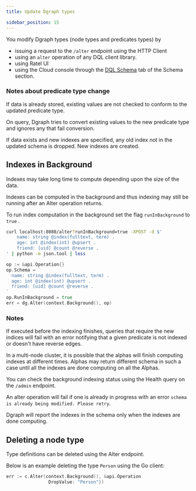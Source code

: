 ```yaml
---
title: Update Dgraph types

sidebar_position: 15
---
```


You modify Dgraph types (node types and predicates types) by 
- issuing a request to the ``/alter`` endpoint using the HTTP Client
- using an ``alter`` operation of any DQL client library.
- using Ratel UI
- using the Cloud console through the [DQL Schema](https://cloud.dgraph.io/_/schema?tab=dqlschema) tab of the Schema section.


### Notes about predicate type change

If data is already stored, existing values are not checked to conform to the updated predicate type.  

On query, Dgraph tries to convert existing values to the new predicate type and ignores any that fail conversion.

If data exists and new indexes are specified, any old index not in the updated schema is dropped. New indexes are created.




## Indexes in Background

Indexes may take long time to compute depending upon the size of the data.

Indexes can be computed in the background and thus indexing may still be running after an Alter operation returns.

To run index computation in the background set the flag `runInBackground` to `true` .

```sh
curl localhost:8080/alter?runInBackground=true -XPOST -d $'
    name: string @index(fulltext, term) .
    age: int @index(int) @upsert .
    friend: [uid] @count @reverse .
' | python -m json.tool | less
```

```go
op := &api.Operation{}
op.Schema = `
  name: string @index(fulltext, term) .
  age: int @index(int) @upsert .
  friend: [uid] @count @reverse .
`
op.RunInBackground = true
err = dg.Alter(context.Background(), op)
```

### Notes

If executed before the indexing finishes, queries that require the new indices will fail with an error
notifying that a given predicate is not indexed or doesn't have reverse edges.

In a multi-node cluster, it is possible that the alphas will finish computing indexes at different times. Alphas may return different schema in such a case until all the indexes are done computing on all the Alphas.

You can check the background indexing status using the Health query on the `/admin` endpoint.


An alter operation will fail if one is already in progress with an error
`schema is already being modified. Please retry`.


Dgraph will report the indexes in the schema only when the indexes are done computing.  


## Deleting a node type

Type definitions can be deleted using the Alter endpoint. 

Below is an example deleting the type `Person` using the Go client:
```go
err := c.Alter(context.Background(), &api.Operation
                DropValue: "Person"})
```


